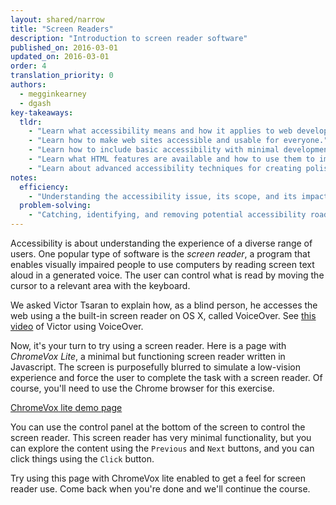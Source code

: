 ```yaml
---
layout: shared/narrow
title: "Screen Readers"
description: "Introduction to screen reader software"
published_on: 2016-03-01
updated_on: 2016-03-01
order: 4
translation_priority: 0
authors:
  - megginkearney
  - dgash
key-takeaways:
  tldr: 
    - "Learn what accessibility means and how it applies to web development."
    - "Learn how to make web sites accessible and usable for everyone."
    - "Learn how to include basic accessibility with minimal development impace."
    - "Learn what HTML features are available and how to use them to improve accessibility."
    - "Learn about advanced accessibility techniques for creating polished accessibility experiences."
notes:
  efficiency:
    - "Understanding the accessibility issue, its scope, and its impact can make you a better web developer."
  problem-solving:
    - "Catching, identifying, and removing potential accessibility roadblocks before they happen can improve your development process and reduce maintenance requirements."
---
```


Accessibility is about understanding the experience of a diverse range of users. One popular type of software is the *screen reader*, a program that enables visually impaired people to use computers by reading screen text aloud in a generated voice. The user can control what is read by moving the cursor to a relevant area with the keyboard.

We asked Victor Tsaran to explain how, as a blind person, he accesses the web using a the built-in screen reader on OS X, called VoiceOver. See <a href="https://www.youtube.com/watch?v=QW_dUs9D1oQ" target="_blank">this video</a> of Victor using VoiceOver.

Now, it's your turn to try using a screen reader. Here is a page with *ChromeVox Lite*, a minimal but functioning screen reader written in Javascript. The screen is purposefully blurred to simulate a low-vision experience and force the user to complete the task with a screen reader. Of course, you'll need to use the Chrome browser for this exercise.

<a href="http://udacity.github.io/ud891/lesson3-semantics-built-in/02-chromevox-lite/" target="_blank">ChromeVox lite demo page</a>

You can use the control panel at the bottom of the screen to control the screen reader. This screen reader has very minimal functionality, but you can explore the content using the `Previous` and `Next` buttons, and you can click things using the `Click` button.

Try using this page with ChromeVox lite enabled to get a feel for screen reader use. Come back when you're done and we'll continue the course.
